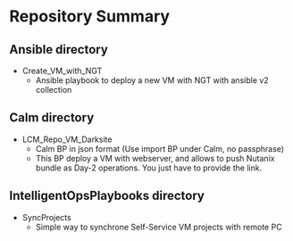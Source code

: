 # Repository Summary
## Ansible directory
- Create_VM_with_NGT
   - Ansible playbook to deploy a new VM with NGT with ansible v2 collection
## Calm directory
- LCM_Repo_VM_Darksite
   - Calm BP in json format (Use import BP under Calm, no passphrase)
   - This BP deploy a VM with webserver, and allows to push Nutanix bundle as Day-2 operations. You just have to provide the link.
## IntelligentOpsPlaybooks directory
- SyncProjects
   - Simple way to synchrone Self-Service VM projects with remote PC